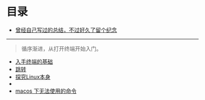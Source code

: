 # 目录
- [曾经自己写过的总结，不过好久了留个纪念](./oldSummary.md)
---
> 循序渐进，从打开终端开始入门。
- [入手终端的基础](./basic.md)
- [跳转](./jump.md)
- [探究Linux本身](./linux-itself.md)
- 
- [macos 下无法使用的命令](./basicOnlyLinux.md)
